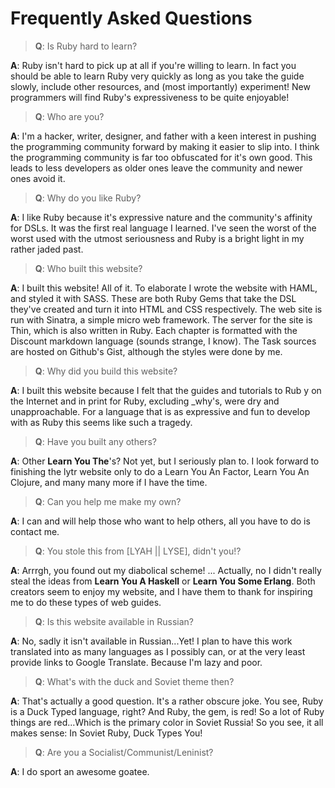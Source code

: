 
Frequently Asked Questions
==========================

> **Q**: Is Ruby hard to learn?

**A**: Ruby isn't hard to pick up at all if you're willing to learn. In fact you 
should be able to learn Ruby very quickly as long as you take the guide slowly, 
include other resources, and (most importantly) experiment! New programmers will
find Ruby's expressiveness to be quite enjoyable!

> **Q**: Who are you?

**A**: I'm a hacker, writer, designer, and father with a keen interest in pushing the 
programming community forward by making it easier to slip into. I think the 
programming community is far too obfuscated for it's own good. This leads to 
less developers as older ones leave the community and newer ones avoid it.

> **Q**: Why do you like Ruby?

**A**: I like Ruby because it's expressive nature and the community's affinity for 
DSLs. It was the first real language I learned. I've seen the worst of the 
worst used with the utmost seriousness and Ruby is a bright light in my rather 
jaded past.

> **Q**: Who built this website?

**A**: I built this website! All of it. To elaborate I wrote the website with HAML, and
styled it with SASS. These are both Ruby Gems that take the DSL they've created 
and turn it into HTML and CSS respectively. The web site is run with Sinatra, a 
simple micro web framework. The server for the site is Thin, which is also 
written in Ruby. Each chapter is formatted with the Discount markdown language 
(sounds strange, I know). The Task sources are hosted on Github's Gist, although
the styles were done by me.

> **Q**: Why did you build this website?

**A**: I built this website because I felt that the guides and tutorials to Rub y on 
the Internet and in print for Ruby, excluding \_why's, were dry and 
unapproachable. For a language that is as expressive and fun to develop with as 
Ruby this seems like such a tragedy.

> **Q**: Have you built any others?

**A**: Other **Learn You The**'s? Not yet, but I seriously plan to. I look forward to 
finishing the lytr website only to do a Learn You An Factor, Learn You An 
Clojure, and many many more if I have the time.

> **Q**: Can you help me make my own?

**A**: I can and will help those who want to help others, all you have to do is contact 
me.

> **Q**: You stole this from [LYAH || LYSE], didn't you!?

**A**: Arrrgh, you found out my diabolical scheme! ... Actually, no I didn't really 
steal the ideas from **Learn You A Haskell** or **Learn You Some Erlang**. Both 
creators seem to enjoy my website, and I have them to thank for inspiring me to 
do these types of web guides.


> **Q**: Is this website available in Russian?

**A**: No, sadly it isn't available in Russian...Yet! I plan to have this work 
translated into as many languages as I possibly can, or at the very least 
provide links to Google Translate. Because I'm lazy and poor.

> **Q**: What's with the duck and Soviet theme then?

**A**: That's actually a good question. It's a rather obscure joke. You see, Ruby is 
a Duck Typed language, right? And Ruby, the gem, is red! So a lot of Ruby things
are red...Which is the primary color in Soviet Russia! So you see, it all makes
sense: In Soviet Ruby, Duck Types You!

> **Q**: Are you a Socialist/Communist/Leninist?

**A**: I do sport an awesome goatee.
